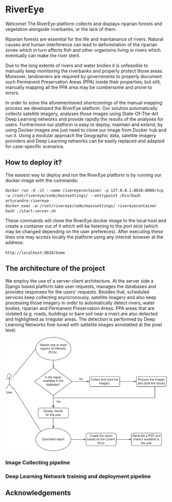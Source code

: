 # RiverEye

Welcome! The RiverEye platform collects and displays riparian forests and vegetation alongside riverbanks, or the lack of them.

Riparian forests are essential for the life and maintanance of rivers. Natural causes and human interference can lead to
deforestation of the riparian zones which in turn affects fish and other organisms living in rivers which eventually can make the river
steril.

Due to the long extents of rivers and water bodies it is unfeasible to manually keep monitoring the riverbanks and properly protect those areas.
Moreover, landowners are required by governments to properly document such Permanent Preservation Areas (PPA) inside their properties, but still,
manually mapping all the PPA area may be cumbersome and prone to errors.

In order to solve the aforementioned shortcomings of the manual mapping process we developed the RiverEye platform. Our solution automatically
collects satellite imagery, analyses those images using State-Of-The-Art Deep Learning networks and provide rapidly the results of the analyses
for users. Furthermore our platform is easy to deploy, maintain and extend, by using Docker images one just need to clone our image from Docker hub and
run it. Using a modular approach the Geographic data, satellite imagery providers and Deep Learning networks can be easily replaced and adapted for
case-specific scenarios.

## How to deploy it?

The easiest way to deploy and run the RiverEye platform is by running our docker image with the commands:
```
docker run -d -it --name rivereyecontainer -p 127.0.0.1:8010:8000/tcp -w /root/rivereye/code/mainsettings/ --entrypoint /bin/bash arturandre:rivereye
docker exec -w /root/rivereye/code/mainsettings/ rivereyecontainer bash ./start-server.sh
```

These commands will clone the RiverEye docker image to the local host and create a container out of it which will be listening to the port `8010` (which may be 
changed depending on the user prefereces). After executing these lines one may access locally the platform using any internet browser at the address:

`http://localhost:8010/home`

## The architecture of the project

We employ the use of a server-client architecture. At the server side a Django based platform take user requests, manages the databases and provides responses for the users' requests. Besides that, scheduled services keep collecting asyncronously, satellite imagery and also keep processing those imagery in order to automatically detect rivers, water bodies, riparian and Permanent Preservation Areas. PPA areas that are violated (e.g. roads, buildings or bare soil near a river) are also detected and highlighted as irregular areas. The detection is performed by Deep Learning Networks fine-tuned with sattelite images annotatted at the pixel level.

![Use case diagram with flow diagram](documentation/Use-cases.drawio.png)

### Image Collecting pipeline

### Deep Learning Network training and deployment pipeline

## Acknowledgements


